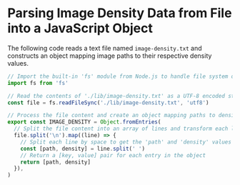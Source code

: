 # Parsing Image Density Data from File into a JavaScript Object

The following code reads a text file named `image-density.txt` and constructs an object mapping image paths to their respective density values.

```javascript annotate
// Import the built-in 'fs' module from Node.js to handle file system operations
import fs from 'fs'

// Read the contents of './lib/image-density.txt' as a UTF-8 encoded string
const file = fs.readFileSync('./lib/image-density.txt', 'utf8')

// Process the file content and create an object mapping paths to densities
export const IMAGE_DENSITY = Object.fromEntries(
  // Split the file content into an array of lines and transform each line
  file.split('\n').map((line) => {
    // Split each line by space to get the 'path' and 'density' values
    const [path, density] = line.split(' ')
    // Return a [key, value] pair for each entry in the object
    return [path, density]
  }),
)
```